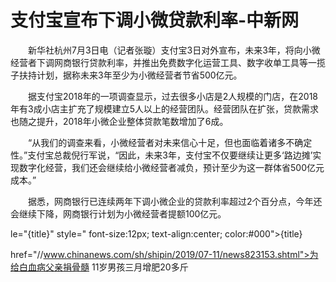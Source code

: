 # 支付宝宣布下调小微贷款利率-中新网

　　新华社杭州7月3日电（记者张璇）支付宝3日对外宣布，未来3年，将向小微经营者下调网商银行贷款利率，并推出免费数字化运营工具、数字收单工具等一揽子扶持计划，据称未来3年至少为小微经营者节省500亿元。

　　据支付宝2018年的一项调查显示，过去很多小店是2人规模的门店，在2018年有3成小店主扩充了规模建立5人以上的经营团队。经营团队在扩张，贷款需求也随之提升，2018年小微企业整体贷款笔数增加了6成。

　　“从我们的调查来看，小微经营者对未来信心十足，但也面临着诸多不确定性。”支付宝总裁倪行军说，“因此，未来3年，支付宝不仅要继续让更多‘路边摊’实现数字化经营，我们还会继续给小微经营者减负，预计至少为这一群体省500亿元成本。”

　　据悉，网商银行已连续两年下调小微企业的贷款利率超过2个百分点，今年还会继续下降，网商银行计划为小微经营者提额100亿元。

le="{title}" style=" font-size:12px; text-align:center; color:#000">{title}

href="//www.chinanews.com/sh/shipin/2019/07-11/news823153.shtml">为给白血病父亲捐骨髓 11岁男孩三月增肥20多斤
